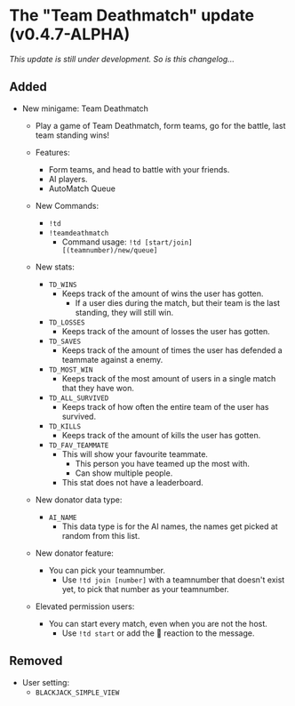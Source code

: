 # The "Team Deathmatch" update (v0.4.7-ALPHA)

*This update is still under development.*
*So is this changelog...*

## Added
- New minigame: Team Deathmatch
  - Play a game of Team Deathmatch, form teams, go for the battle, last team standing wins!
  - Features:
    - Form teams, and head to battle with your friends.
    - AI players.
    - AutoMatch Queue
    
  - New Commands:
    - `!td`
    - `!teamdeathmatch`
      - Command usage: `!td [start/join] [(teamnumber)/new/queue]`
      
  - New stats:
    - `TD_WINS`
      - Keeps track of the amount of wins the user has gotten.
        - If a user dies during the match, but their team is the last standing, they will still win.
    - `TD_LOSSES`
      - Keeps track of the amount of losses the user has gotten.
    - `TD_SAVES`
      - Keeps track of the amount of times the user has defended a teammate against a enemy.
    - `TD_MOST_WIN`
      - Keeps track of the most amount of users in a single match that they have won.
    - `TD_ALL_SURVIVED`
      - Keeps track of how often the entire team of the user has survived.
    - `TD_KILLS`
      - Keeps track of the amount of kills the user has gotten.
    - `TD_FAV_TEAMMATE`
      - This will show your favourite teammate.
        - This person you have teamed up the most with.
        - Can show multiple people.
      - This stat does not have a leaderboard.
      
  - New donator data type:
    - `AI_NAME`
      - This data type is for the AI names, the names get picked at random from this list.
  - New donator feature:
     - You can pick your teamnumber.
       - Use `!td join [number]` with a teamnumber that doesn't exist yet, to pick that number as your teamnumber.
      
  - Elevated permission users:
    - You can start every match, even when you are not the host.
       - Use `!td start` or add the :eyes: reaction to the message.

## Removed
- User setting:
  - `BLACKJACK_SIMPLE_VIEW`
  


